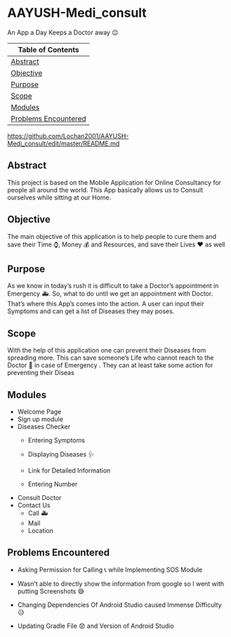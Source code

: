 # AAYUSH-Medi_consult

An App a Day Keeps a Doctor away :wink:


| Table of Contents |
|--|
|[Abstract](https://github.com/Lochan2001/AAYUSH-Medi_consult/edit/master/README.md#abstract) | 
|[Objective](https://github.com/Lochan2001/AAYUSH-Medi_consult/edit/master/README.md#objective)|
|[Purpose](https://github.com/Lochan2001/AAYUSH-Medi_consult/edit/master/README.md#purpose)|
|[Scope](https://github.com/Lochan2001/AAYUSH-Medi_consult/edit/master/README.md#scope)|
|[Modules](https://github.com/Lochan2001/AAYUSH-Medi_consult/edit/master/README.md#modules)|
|[Problems Encountered](https://github.com/Lochan2001/AAYUSH-Medi_consult/edit/master/README.md#problems-encountered)|


https://github.com/Lochan2001/AAYUSH-Medi_consult/edit/master/README.md
## Abstract
This project is based on the Mobile Application for Online Consultancy for people all around the world. This App basically allows us to Consult ourselves while sitting at our Home.

## Objective
The main objective of this application is to help people to cure them and save their Time :watch:, Money :moneybag: and Resources, and save their Lives :heart: as well

## Purpose
As we know in today’s rush it is difficult to take a Doctor’s appointment in Emergency :ambulance:. So, what to do until we get an appointment with Doctor. That’s where this App’s comes into the action. A user can input their Symptoms and can get a list of Diseases they may poses.

## Scope
With the help of this application one can prevent their Diseases from spreading more. This can save someone’s Life who cannot reach to the Doctor :hospital: in case of Emergency . They can at least take some action for preventing their Diseas

## Modules

 - Welcome Page
 - Sign up module
 - Diseases Checker
	 - Entering Symptoms 
	 - Displaying Diseases :stethoscope:
	 - Link for Detailed Information
 
	 - Entering Number
 - Consult Doctor
 - Contact Us
	 - Call :ambulance:
	 - Mail
	 - Location

## Problems Encountered
- Asking Permission for Calling :telephone_receiver: while Implementing SOS Module

- Wasn't able to directly show the information from google so I went with putting Screenshots :sweat_smile:
- Changing Dependencies Of Android Studio caused Immense Difficulty :disappointed_relieved:
- Updating Gradle File :worried: and Version of Android Studio


